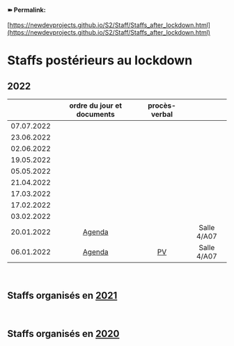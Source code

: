 <link rel="stylesheet" href="https://newdevprojects.github.io/S2/S2.css">

#### &#10173; Permalink: 
[https://newdevprojects.github.io/S2/Staff/Staffs_after_lockdown.html](https://newdevprojects.github.io/S2/Staff/Staffs_after_lockdown.html)

# Staffs postérieurs au lockdown

## 2022

| &nbsp; | ordre du jour et documents | procès-verbal | &nbsp; |
| :---: | :---: | :---: | :---: |
| 07.07.2022 | &nbsp; | &nbsp; | &nbsp; |
| 23.06.2022 | &nbsp; | &nbsp; | &nbsp; |
| 02.06.2022 | &nbsp; | &nbsp; | &nbsp; |
| 19.05.2022 | &nbsp; | &nbsp; | &nbsp; |
| 05.05.2022 | &nbsp; | &nbsp; | &nbsp; |
| 21.04.2022 | &nbsp; | &nbsp; | &nbsp; |
| 17.03.2022 | &nbsp; | &nbsp; | &nbsp; |
| 17.02.2022 | &nbsp; | &nbsp; | &nbsp; |
| 03.02.2022 | &nbsp; | &nbsp; | &nbsp; |
| 20.01.2022 | [Agenda]() | &nbsp; | Salle 4/A07 |
| 06.01.2022 | [Agenda](http://simp.ly/p/CQxlvW) | [PV]() | Salle 4/A07 |

&nbsp;

## Staffs organisés en [2021](Staffs_after_lockdown_2021.md)

&nbsp; 

## Staffs organisés en [2020](Staffs_after_lockdown_2020.md)

